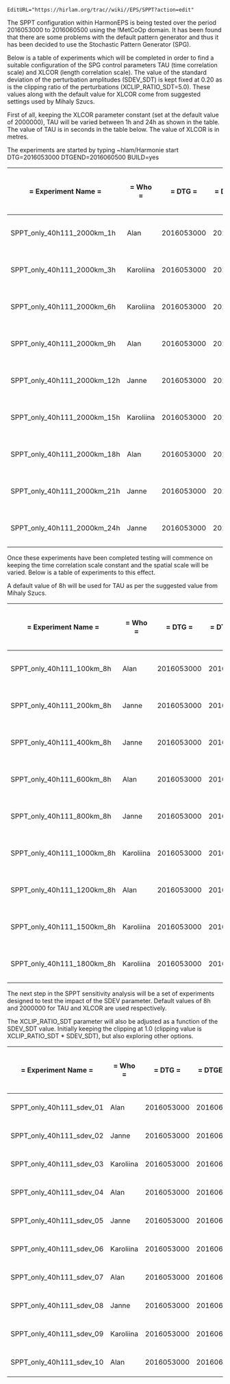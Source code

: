 ```@meta
EditURL="https://hirlam.org/trac//wiki//EPS/SPPT?action=edit"
```
The SPPT configuration within HarmonEPS is being tested over the period 2016053000 to 2016060500 using the !MetCoOp domain. It has been found that there are some problems with the default pattern generator and thus it has been decided to use the Stochastic Pattern Generator (SPG).

Below is a table of experiments which will be completed in order to find a suitable configuration of the SPG control parameters TAU (time correlation scale) and XLCOR (length correlation scale).
The value of the standard deviation of the perturbation amplitudes (SDEV_SDT) is kept fixed at 0.20 as is the clipping ratio of the perturbations (XCLIP_RATIO_SDT=5.0). 
These values along with the default value for XLCOR come from suggested settings used by Mihaly Szucs.

First of all, keeping the XLCOR parameter constant (set at the default value of 2000000), TAU will be varied between 1h and 24h as shown in the table. The value of TAU is in seconds in the table below. The value of XLCOR is in metres.

The experiments are started by typing ~hlam/Harmonie start DTG=2016053000 DTGEND=2016060500 BUILD=yes


|= **Experiment Name**   =|= **Who** =|= **DTG**  =|= **DTGEND** =|=  **Version**   =|= **Domain**  =|= **TAU** =|= **XLCOR** =|= **Description and Comments** =|= **Status** =|= **Verification** =|
| --- | --- | --- | --- | --- | --- | --- | --- | --- | --- | --- |
| SPPT_only_40h111_2000km_1h | Alan | 2016053000 | 2016060500 | harmonEPS40h1.1.1(17985) | METCOOP25B | 3600 | 2000000 | XLCOR constant, TAU varying | **Suspended** | No |
| SPPT_only_40h111_2000km_3h | Karoliina | 2016053000 | 2016060500 | harmonEPS40h1.1.1(17985) | METCOOP25B | 10800 | 2000000 | XLCOR constant, TAU varying | Crash | No |
| SPPT_only_40h111_2000km_6h | Karoliina | 2016053000 | 2016060500 | harmonEPS40h1.1.1(17985) | METCOOP25B | 21600 | 2000000 | XLCOR constant, TAU varying | **Complete** | Yes |
| SPPT_only_40h111_2000km_9h | Alan | 2016053000 | 2016060500 | harmonEPS40h1.1.1(17985) | METCOOP25B | 32400 | 2000000 | XLCOR constant, TAU varying | **Complete** | Yes | 
| SPPT_only_40h111_2000km_12h | Janne | 2016053000 | 2016060500 | harmonEPS40h1.1.1(17985) | METCOOP25B | 43200 | 2000000 | XLCOR constant, TAU varying | **Complete**  | Yes | 
| SPPT_only_40h111_2000km_15h | Karoliina | 2016053000 | 2016060500 | harmonEPS40h1.1.1(17985) | METCOOP25B | 54000 | 2000000 | XLCOR constant, TAU varying | **Complete** | Yes | 
| SPPT_only_40h111_2000km_18h | Alan | 2016053000 | 2016060500 | harmonEPS40h1.1.1(17985) | METCOOP25B | 64800 | 2000000 | XLCOR constant, TAU varying | **Complete** | Yes | 
| SPPT_only_40h111_2000km_21h | Janne | 2016053000 | 2016060500 | harmonEPS40h1.1.1(17985) | METCOOP25B | 75600 | 2000000 | XLCOR constant, TAU varying | **Complete** | Yes | 
| SPPT_only_40h111_2000km_24h | Janne | 2016053000 | 2016060500 | harmonEPS40h1.1.1(17985) | METCOOP25B | 86400 | 2000000 | XLCOR constant, TAU varying | **Complete** | Yes | 

Once these experiments have been completed testing will commence on keeping the time correlation scale constant and the spatial scale will be varied. Below is a table of experiments to this effect. 

A default value of 8h will be used for TAU as per the suggested value from Mihaly Szucs.


|= **Experiment Name**   =|= **Who** =|= **DTG**  =|= **DTGEND** =|=  **Version**   =|= **Domain**  =|= **TAU** =|= **XLCOR** =|= **Description and Comments** =|= **Status** =|= **Verification** =|
| --- | --- | --- | --- | --- | --- | --- | --- | --- | --- | --- |
| SPPT_only_40h111_100km_8h | Alan | 2016053000 | 2016060500 | harmonEPS40h1.1.1(17985) | METCOOP25B | 28800 | 100000 | XLCOR varying, TAU constant | **Complete** | Yes | 
| SPPT_only_40h111_200km_8h | Janne | 2016053000 | 2016060500 | harmonEPS40h1.1.1(17985) | METCOOP25B | 28800 | 200000 | XLCOR varying, TAU constant | **Complete** | Yes | 
| SPPT_only_40h111_400km_8h | Janne | 2016053000 | 2016060500 | harmonEPS40h1.1.1(17985) | METCOOP25B | 28800 | 400000 | XLCOR varying, TAU constant | **Complete** | Yes | 
| SPPT_only_40h111_600km_8h | Alan | 2016053000 | 2016060500 | harmonEPS40h1.1.1(17985) | METCOOP25B | 28800 | 600000 | XLCOR varying, TAU constant | **Complete** | Yes | 
| SPPT_only_40h111_800km_8h | Janne | 2016053000 | 2016060500 | harmonEPS40h1.1.1(17985) | METCOOP25B | 28800 | 800000 | XLCOR varying, TAU constant | **Complete** | Yes | 
| SPPT_only_40h111_1000km_8h | Karoliina | 2016053000 | 2016060500 | harmonEPS40h1.1.1(17985) | METCOOP25B | 28800 | 1000000 | XLCOR varying, TAU constant | **Complete** | Yes |
| SPPT_only_40h111_1200km_8h | Alan | 2016053000 | 2016060500 | harmonEPS40h1.1.1(17985) | METCOOP25B | 28800 | 1200000 | XLCOR varying, TAU constant | **Complete**  | Yes | 
| SPPT_only_40h111_1500km_8h | Karoliina | 2016053000 | 2016060500 | harmonEPS40h1.1.1(17985) | METCOOP25B | 28800 | 1500000 | XLCOR varying, TAU constant |**Complete**  | Yes | 
| SPPT_only_40h111_1800km_8h | Karoliina | 2016053000 | 2016060500 | harmonEPS40h1.1.1(17985) | METCOOP25B | 28800 | 1800000 | XLCOR varying, TAU constant | **Complete** | Yes | 

The next step in the SPPT sensitivity analysis will be a set of experiments designed to test the impact of the SDEV parameter. Default values of 8h and 2000000 for TAU and XLCOR are used respectively.

The XCLIP_RATIO_SDT parameter will also be adjusted as a function of the SDEV_SDT value. Initially keeping the clipping at 1.0 (clipping value is XCLIP_RATIO_SDT * SDEV_SDT), but also exploring other options.


|= **Experiment Name**   =|= **Who** =|= **DTG**  =|= **DTGEND** =|=  **Version**   =|= **Domain**  =|= **SDEV_SDT** =|= **XCLIP_RATIO_SDT** =|= **Description and Comments** =|= **Status** =|= **Verification** =|
| --- | --- | --- | --- | --- | --- | --- | --- | --- | --- | --- |
| SPPT_only_40h111_sdev_01 | Alan | 2016053000 | 2016060500 | harmonEPS40h1.1.1(17985) | METCOOP25B | 0.1 | 10.0 | SDEV and XCLIP varying | **Complete**  | Yes |
| SPPT_only_40h111_sdev_02 | Janne | 2016053000 | 2016060500 | harmonEPS40h1.1.1(17985) | METCOOP25B | 0.2 | 5.0 | SDEV and XCLIP varying | **Complete** | Yes |
| SPPT_only_40h111_sdev_03 | Karoliina | 2016053000 | 2016060500 | harmonEPS40h1.1.1(17985) | METCOOP25B | 0.3 | 3.3 | SDEV and XCLIP varying | **Complete** | Yes |
| SPPT_only_40h111_sdev_04 | Alan | 2016053000 | 2016060500 | harmonEPS40h1.1.1(17985) | METCOOP25B | 0.4 | 2.5 | SDEV and XCLIP varying | **Complete** | Yes |
| SPPT_only_40h111_sdev_05 | Janne | 2016053000 | 2016060500 | harmonEPS40h1.1.1(17985) | METCOOP25B | 0.5 | 2.0 | SDEV and XCLIP varying | **Complete** | Yes |
| SPPT_only_40h111_sdev_06 | Karoliina | 2016053000 | 2016060500 | harmonEPS40h1.1.1(17985) | METCOOP25B | 0.6 | 1.65 | SDEV and XCLIP varying | **Complete**  | Yes | 
| SPPT_only_40h111_sdev_07 | Alan | 2016053000 | 2016060500 | harmonEPS40h1.1.1(17985) | METCOOP25B | 0.7 | 1.4 | SDEV and XCLIP varying | **Complete**  | Yes | 
| SPPT_only_40h111_sdev_08 | Janne | 2016053000 | 2016060500 | harmonEPS40h1.1.1(17985) | METCOOP25B | 0.8 | 1.25 | SDEV and XCLIP varying |**Complete** | Yes | 
| SPPT_only_40h111_sdev_09 | Karoliina | 2016053000 | 2016060500 | harmonEPS40h1.1.1(17985) | METCOOP25B | 0.9 | 1.1 | SDEV and XCLIP varying | **Complete**  | Yes | 
| SPPT_only_40h111_sdev_10 | Alan | 2016053000 | 2016060500 | harmonEPS40h1.1.1(17985) | METCOOP25B | 1.0 | 1.0 | SDEV and XCLIP varying | **Complete** | Yes |
